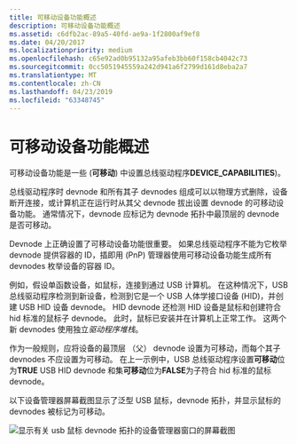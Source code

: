 ```yaml
---
title: 可移动设备功能概述
description: 可移动设备功能概述
ms.assetid: c6dfb2ac-89a5-40fd-ae9a-1f2800af9ef8
ms.date: 04/20/2017
ms.localizationpriority: medium
ms.openlocfilehash: c65e92ad0b95132a95afeb3bb60f158cb4042c73
ms.sourcegitcommit: 0cc5051945559a242d941a6f2799d161d8eba2a7
ms.translationtype: MT
ms.contentlocale: zh-CN
ms.lasthandoff: 04/23/2019
ms.locfileid: "63348745"
---
```

# <a name="overview-of-the-removable-device-capability"></a>可移动设备功能概述


可移动设备功能是一些 (**可移动**) 中设置总线驱动程序**DEVICE_CAPABILITIES**)。

总线驱动程序时 devnode 和所有其子 devnodes 组成可以以物理方式删除，设备断开连接，或计算机正在运行时从其父 devnode 拔出设置 devnode 的可移动设备功能。 通常情况下，devnode 应标记为 devnode 拓扑中最顶层的 devnode 是否可移动。

Devnode 上正确设置了可移动设备功能很重要。 如果总线驱动程序不能为它枚举 devnode 提供容器的 ID，插即用 (PnP) 管理器使用可移动设备功能生成所有 devnodes 枚举设备的容器 ID。

例如，假设单函数设备，如鼠标，连接到通过 USB 计算机。 在这种情况下，USB 总线驱动程序检测到新设备，检测到它是一个 USB 人体学接口设备 (HID)，并创建 USB HID 设备 devnode。 HID devnode 还检测 HID 设备是鼠标和创建符合 hid 标准的鼠标子 devnode。 此时，鼠标已安装并在计算机上正常工作。 这两个新 devnodes 使用独立*驱动程序堆栈*。

作为一般规则，应将设备的最顶层 （父） devnode 设置为可移动，而每个其子 devnodes 不应设置为可移动。 在上一示例中，USB 总线驱动程序设置**可移动**位为**TRUE** USB HID devnode 和集**可移动**位为**FALSE**为子符合 hid 标准的鼠标 devnode。

以下设备管理器屏幕截图显示了泛型 USB 鼠标，devnode 拓扑，并显示鼠标的 devnodes 被标记为可移动。

![显示有关 usb 鼠标 devnode 拓扑的设备管理器窗口的屏幕截图](images/containerid-2.png)

 

 





